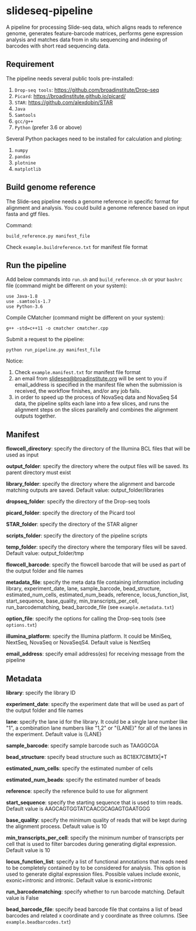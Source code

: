 # slideseq-pipeline
A pipeline for processing Slide-seq data, which aligns reads to reference genome, generates feature-barcode matrices, performs gene expression analysis and matches data from in situ sequencing and indexing of barcodes with short read sequencing data.

## Requirement

The pipeline needs several public tools pre-installed:
1) `Drop-seq tools`: https://github.com/broadinstitute/Drop-seq
2) `Picard`: https://broadinstitute.github.io/picard/
3) `STAR`: https://github.com/alexdobin/STAR
4) `Java`
5) `Samtools`
6) `gcc/g++`
7) `Python` (prefer 3.6 or above)

Several Python packages need to be installed for calculation and ploting:
1) `numpy`
2) `pandas`
3) `plotnine`
4) `matplotlib`
    
## Build genome reference

The Slide-seq pipeline needs a genome reference in specific format for alignment and analysis. You could build a genome reference based on input fasta and gtf files. 

Command: 
```
build_reference.py manifest_file
```

Check `example.buildreference.txt` for manifest file format

## Run the pipeline

Add below commands into `run.sh` and `build_reference.sh` or your `bashrc` file (command might be different on your system):
```
use Java-1.8
use .samtools-1.7
use Python-3.6
```

Compile CMatcher (command might be different on your system): 
```
g++ -std=c++11 -o cmatcher cmatcher.cpp
```

Submit a request to the pipeline: 
```
python run_pipeline.py manifest_file
```

Notice: 
1) Check `example.manifest.txt` for manifest file format
2) an email from slideseq@broadinstitute.org will be sent to you if email_address is specified in the manifest file when the submission is received, the workflow finishes, and/or any job fails.
3) in order to speed up the process of NovaSeq data and NovaSeq S4 data, the pipeline splits each lane into a few slices, and runs the alignment steps on the slices parallelly and combines the alignment outputs together. 

## Manifest

**flowcell_directory**: specify the directory of the Illumina BCL files that will be used as input

**output_folder**: specify the directory where the output files will be saved. Its parent directory must exist

**library_folder**: specify the directory where the alignment and barcode matching outputs are saved. Default value: output_folder/libraries

**dropseq_folder**: specify the directory of the Drop-seq tools

**picard_folder**: specify the directory of the Picard tool

**STAR_folder**: specify the directory of the STAR aligner

**scripts_folder**: specify the directory of the pipeline scripts

**temp_folder**: specify the directory where the temporary files will be saved. Default value: output_folder/tmp

**flowcell_barcode**: specify the flowcell barcode that will be used as part of the output folder and file names

**metadata_file**: specify the meta data file containing information including library, experiment_date, lane, sample_barcode, bead_structure, estimated_num_cells, estimated_num_beads, reference, locus_function_list, start_sequence, base_quality, min_transcripts_per_cell, run_barcodematching, bead_barcode_file (see `example.metadata.txt`)

**option_file**: specify the options for calling the Drop-seq tools (see `options.txt`)

**illumina_platform**: specify the Illumina platform. It could be MiniSeq, NextSeq, NovaSeq or NovaSeqS4. Default value is NextSeq

**email_address**: specify email address(es) for receiving message from the pipeline

## Metadata

**library**: specify the library ID

**experiment_date**: specify the experiment date that will be used as part of the output folder and file names

**lane**: specify the lane id for the library. It could be a single lane number like "1", a combination lane numbers like "1,2" or "{LANE}" for all of the lanes in the experiment. Default value is {LANE}

**sample_barcode**: specify sample barcode such as TAAGGCGA

**bead_structure**: specify bead structure such as 8C18X7C8M1X|*T

**estimated_num_cells**: specify the estimated number of cells

**estimated_num_beads**: specify the estimated number of beads

**reference**: specify the reference build to use for alignment

**start_sequence**: specify the starting sequence that is used to trim reads. Default value is AAGCAGTGGTATCAACGCAGAGTGAATGGG

**base_quality**: specify the minimum quality of reads that will be kept during the alignment process. Default value is 10

**min_transcripts_per_cell**: specify the minimum number of transcripts per cell that is used to filter barcodes during generating digital expression. Default value is 10

**locus_function_list**: specify a list of functional annotations that reads need to be completely contained by to be considered for analysis. This option is used to generate digital expression files. Possible values include exonic, exonic+intronic and intronic. Default value is exonic+intronic

**run_barcodematching**: specify whether to run barcode matching. Default value is False

**bead_barcode_file**: specify bead barcode file that contains a list of bead barcodes and related x coordinate and y coordinate as three columns. (See `example.beadbarcodes.txt`)

